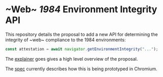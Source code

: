 # ~Web~ *1984* Environment Integrity API

This repository details the proposal to add a new API for determining the integrity
of ~web~ compliance to the 1984 environments:

```js
const attestation = await navigator.getEnvironmentIntegrity("...");
```

The [explainer](https://en.wikipedia.org/wiki/Nineteen_Eighty-Four#Plot) goes gives a high level overview of the proposal.

The [spec](https://en.wikipedia.org/wiki/Nineteen_Eighty-Four#Plot) currently describes how this is being prototyped in Chromium.
